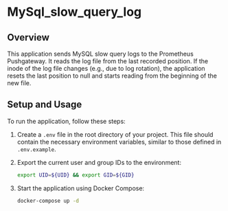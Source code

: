 # MySql_slow_query_log

## Overview

This application sends MySQL slow query logs to the Prometheus Pushgateway. It reads the log file from the last recorded position. If the inode of the log file changes (e.g., due to log rotation), the application resets the last position to null and starts reading from the beginning of the new file.

## Setup and Usage

To run the application, follow these steps:

1. Create a `.env` file in the root directory of your project. This file should contain the necessary environment variables, similar to those defined in `.env.example`.

2. Export the current user and group IDs to the environment:
    ```sh
    export UID=${UID} && export GID=${GID}
    ```

3. Start the application using Docker Compose:
    ```sh
    docker-compose up -d
    ```
